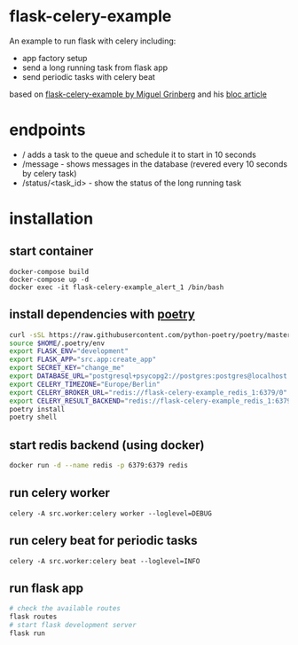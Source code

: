 # flask-celery-example

An example to run flask with celery including:

- app factory setup
- send a long running task from flask app
- send periodic tasks with celery beat

based on [flask-celery-example by Miguel Grinberg](https://github.com/miguelgrinberg/flask-celery-example) and his [bloc article](http://blog.miguelgrinberg.com/post/using-celery-with-flask)


# endpoints
- / adds a task to the queue and schedule it to start in 10 seconds
- /message - shows messages in the database (revered every 10 seconds by celery task)
- /status/<task_id> - show the status of the long running task


# installation

## start container
```
docker-compose build
docker-compose up -d
docker exec -it flask-celery-example_alert_1 /bin/bash
```
## install dependencies with [poetry](https://python-poetry.org/)
``` bash
curl -sSL https://raw.githubusercontent.com/python-poetry/poetry/master/get-poetry.py | python3
source $HOME/.poetry/env
export FLASK_ENV="development"
export FLASK_APP="src.app:create_app"
export SECRET_KEY="change_me"
export DATABASE_URL="postgresql+psycopg2://postgres:postgres@localhost:5432/celery"
export CELERY_TIMEZONE="Europe/Berlin"
export CELERY_BROKER_URL="redis://flask-celery-example_redis_1:6379/0"
export CELERY_RESULT_BACKEND="redis://flask-celery-example_redis_1:6379/0"
poetry install
poetry shell
```

## start redis backend (using docker)
``` bash
docker run -d --name redis -p 6379:6379 redis
```

## run celery worker
```
celery -A src.worker:celery worker --loglevel=DEBUG
```

## run celery beat for periodic tasks
```
celery -A src.worker:celery beat --loglevel=INFO
```

## run flask app
``` bash
# check the available routes
flask routes
# start flask development server
flask run
```

